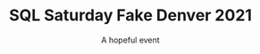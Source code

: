 ---
layout: event
title: "SQL Saturday Fake Denver 2021"
subtitle: "A hopeful event"
tags: [Denver, Colorado, USA, virtual]
comments: false
data: SQLSat2001
---